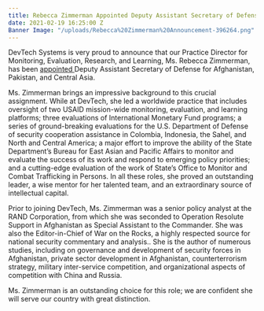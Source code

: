 ```yaml
---
title: Rebecca Zimmerman Appointed Deputy Assistant Secretary of Defense
date: 2021-02-19 16:25:00 Z
Banner Image: "/uploads/Rebecca%20Zimmerman%20Announcement-396264.png"
---
```


DevTech Systems is very proud to announce that our Practice Director for Monitoring, Evaluation, Research, and Learning, Ms. Rebecca Zimmerman, has been [appointed ](https://www.defense.gov/Newsroom/Releases/Release/Article/2504860/new-officials-sworn-in-at-the-department-of-defense/source/GovDelivery/)Deputy Assistant Secretary of Defense for Afghanistan, Pakistan, and Central Asia.  
 
Ms. Zimmerman brings an impressive background to this crucial assignment.  While at DevTech, she led a worldwide practice that includes oversight of two USAID mission-wide monitoring, evaluation, and learning platforms; three evaluations of International Monetary Fund programs; a series of ground-breaking evaluations for the U.S. Department of Defense of security cooperation assistance in Colombia, Indonesia, the Sahel, and North and Central America; a major effort to improve the ability of the State Department’s Bureau for East Asian and Pacific Affairs to monitor and evaluate the success of its work and respond to emerging policy priorities; and a cutting-edge evaluation of the work of State’s Office to Monitor and Combat Trafficking in Persons.  In all these roles, she proved an outstanding leader, a wise mentor for her talented team, and an extraordinary source of intellectual capital.
 
Prior to joining DevTech, Ms. Zimmerman was a senior policy analyst at the RAND Corporation, from which she was seconded to Operation Resolute Support in Afghanistan as Special Assistant to the Commander.  She was also the Editor-in-Chief of War on the Rocks, a highly respected source for national security commentary and analysis.. She is the author of numerous studies, including on governance and development of security forces in Afghanistan, private sector development in Afghanistan, counterterrorism strategy, military inter-service competition, and organizational aspects of competition with China and Russia.   
 
Ms. Zimmerman is an outstanding choice for this role; we are confident she will serve our country with great distinction.
